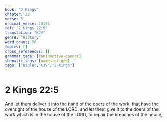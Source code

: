 ```yaml
---
book: "2 Kings"
chapter: 22
verse: 5
ordinal_verse: 10151
ref: "2 Kings 22:5"
translation: "KJV"
genre: "History"
word_count: 50
topics: []
cross_references: []
grammar_tags: [conjunctive-opener]
thematic_tags: [names-of-god]
tags: ["Bible","KJV","2-Kings"]
---
```


# 2 Kings 22:5

And let them deliver it into the hand of the doers of the work, that have the oversight of the house of the LORD: and let them give it to the doers of the work which is in the house of the LORD, to repair the breaches of the house,
